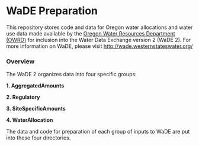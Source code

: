 # WaDE Preparation

This repository stores code and data for Oregon water allocations and water use data made available by the [Oregon Water Resources Department (OWRD)](https://www.oregon.gov/OWRD/access_Data/Pages/Data.aspx) for inclusion into the Water Data Exchange version 2 (WaDE 2). For more information on WaDE, please visit http://wade.westernstateswater.org/

### Overview 

The WaDE 2 organizes data into four specific groups: 

**1. AggregatedAmounts**

**2. Regulatory**

**3. SiteSpecificAmounts**

**4. WaterAllocation**

The data and code for preparation of each group of inputs to WaDE are put into these four directories. 


